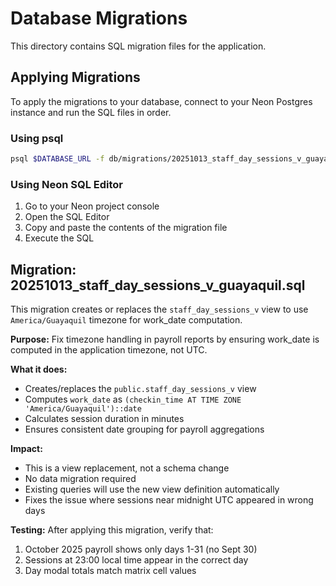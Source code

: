 # Database Migrations

This directory contains SQL migration files for the application.

## Applying Migrations

To apply the migrations to your database, connect to your Neon Postgres instance and run the SQL files in order.

### Using psql

```bash
psql $DATABASE_URL -f db/migrations/20251013_staff_day_sessions_v_guayaquil.sql
```

### Using Neon SQL Editor

1. Go to your Neon project console
2. Open the SQL Editor
3. Copy and paste the contents of the migration file
4. Execute the SQL

## Migration: 20251013_staff_day_sessions_v_guayaquil.sql

This migration creates or replaces the `staff_day_sessions_v` view to use `America/Guayaquil` timezone for work_date computation.

**Purpose:** Fix timezone handling in payroll reports by ensuring work_date is computed in the application timezone, not UTC.

**What it does:**
- Creates/replaces the `public.staff_day_sessions_v` view
- Computes `work_date` as `(checkin_time AT TIME ZONE 'America/Guayaquil')::date`
- Calculates session duration in minutes
- Ensures consistent date grouping for payroll aggregations

**Impact:**
- This is a view replacement, not a schema change
- No data migration required
- Existing queries will use the new view definition automatically
- Fixes the issue where sessions near midnight UTC appeared in wrong days

**Testing:**
After applying this migration, verify that:
1. October 2025 payroll shows only days 1-31 (no Sept 30)
2. Sessions at 23:00 local time appear in the correct day
3. Day modal totals match matrix cell values
